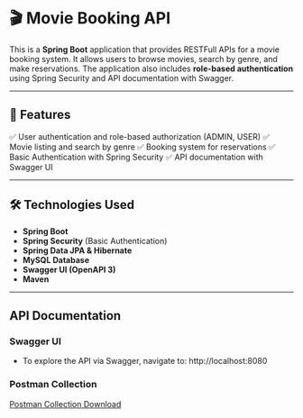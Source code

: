 # 🎬 Movie Booking API

This is a **Spring Boot** application that provides RESTFull APIs for a movie booking system. It allows users to browse movies, search by genre, and make reservations. The application also includes **role-based authentication** using Spring Security and API documentation with Swagger.

---

## 🚀 Features
✅ User authentication and role-based authorization (ADMIN, USER)
✅ Movie listing and search by genre
✅ Booking system for reservations
✅ Basic Authentication with Spring Security
✅ API documentation with Swagger UI


---

## 🛠️ Technologies Used
- **Spring Boot**
- **Spring Security** (Basic Authentication)
- **Spring Data JPA & Hibernate**
- **MySQL Database**
- **Swagger UI (OpenAPI 3)**
- **Maven**

---

##  API Documentation
### Swagger UI
- To explore the API via Swagger, navigate to: http://localhost:8080

###  Postman Collection
[Postman Collection Download](MovieReservationSystem.postman_collection.json)



